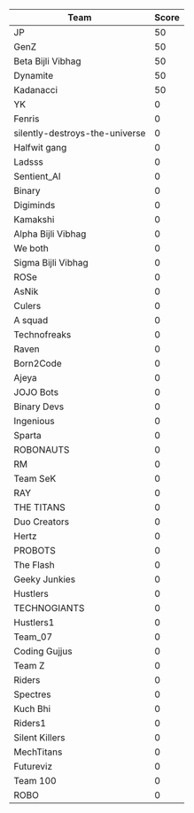 |Team|Score|
|---|---|
|JP|50|
|GenZ|50|
|Beta Bijli Vibhag|50|
|Dynamite|50|
|Kadanacci|50|
|YK|0|
|Fenris|0|
|silently-destroys-the-universe|0|
|Halfwit gang|0|
|Ladsss|0|
|Sentient_AI|0|
|Binary|0|
|Digiminds|0|
|Kamakshi|0|
|Alpha Bijli Vibhag|0|
|We both|0|
|Sigma Bijli Vibhag|0|
|ROSe|0|
|AsNik|0|
|Culers|0|
|A squad|0|
|Technofreaks|0|
|Raven|0|
|Born2Code|0|
|Ajeya|0|
|JOJO Bots|0|
|Binary Devs|0|
|Ingenious|0|
|Sparta|0|
|ROBONAUTS|0|
|RM|0|
|Team SeK|0|
|RAY|0|
|THE TITANS|0|
|Duo Creators|0|
|Hertz|0|
|PROBOTS|0|
|The Flash|0|
|Geeky Junkies|0|
|Hustlers|0|
|TECHNOGIANTS|0|
|Hustlers1|0|
|Team_07|0|
|Coding Gujjus|0|
|Team Z|0|
|Riders|0|
|Spectres|0|
|Kuch Bhi|0|
|Riders1|0|
|Silent Killers|0|
|MechTitans|0|
|Futureviz|0|
|Team 100|0|
|ROBO|0|
